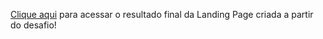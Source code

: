 [Clique aqui](https://drysiqu3ira.github.io/css-desafio-01/) para acessar o resultado final da Landing Page criada a partir do desafio!
